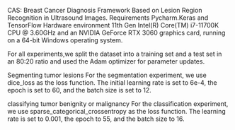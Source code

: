 CAS: Breast Cancer Diagnosis Framework Based on Lesion Region Recognition in Ultrasound Images.
Requirements
Pycharm.Keras and TensorFlow
Hardware environment 
11th Gen Intel(R) Core(TM) i7-11700K CPU @ 3.60GHz and an NVIDIA GeForce RTX 3060 graphics card, running on a 64-bit Windows operating system.

For all experiments,we split the dataset into a training set and a test set in an 80:20 ratio and used the Adam optimizer for parameter updates.

Segmenting tumor lesions
For the segmentation experiment, we use dice_loss as the loss function. The initial learning rate is set to 6e-4, the epoch is set to 60, and the batch size is set to 12. 

classifying tumor benignity or malignancy
For the classification experiment, we use sparse_categorical_crossentropy as the loss function. The learning rate is set to 0.001, the epoch to 55, and the batch size to 16.
